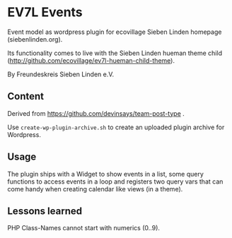# EV7L Events

Event model as wordpress plugin for ecovillage Sieben Linden homepage (siebenlinden.org).

Its functionality comes to live with the Sieben Linden hueman theme child (http://github.com/ecovillage/ev7l-hueman-child-theme).

By Freundeskreis Sieben Linden e.V.

## Content

Derived from https://github.com/devinsays/team-post-type .

Use `create-wp-plugin-archive.sh` to create an uploaded plugin archive for Wordpress.

## Usage

The plugin ships with a Widget to show events in a list, some query functions to access events in a loop and registers two query vars that can come handy when creating calendar like views (in a theme).

## Lessons learned

PHP Class-Names cannot start with numerics (0..9).

